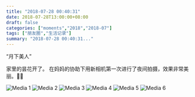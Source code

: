 ```yaml
---
title: "2018-07-28 00:40:31"
date: 2018-07-28T13:00:00+08:00
draft: false
categories: ["moments","2018","2018-07"]
tags: ["朋友圈","生活记录"]
summary: "2018-07-28 00:40:31..."
---
```


“月下美人”

家里的昙花开了。
在妈妈的协助下用新相机第一次进行了夜间拍摄，效果非常美丽。🙏🏻

![Media 1](/Moments/photos/2018-07-28/201807280040310.jpg)
![Media 2](/Moments/photos/2018-07-28/201807280040311.jpg)
![Media 3](/Moments/photos/2018-07-28/201807280040312.jpg)
![Media 4](/Moments/photos/2018-07-28/201807280040313.jpg)
![Media 5](/Moments/photos/2018-07-28/201807280040314.jpg)
![Media 6](/Moments/photos/2018-07-28/201807280040315.jpg)

